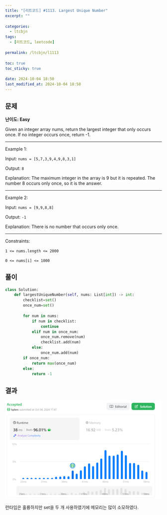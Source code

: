 ```yaml
---
title: "[리트코드] #1113. Largest Unique Number"
excerpt: ""

categories:
  - ltcbjn
tags:
  - [리트코드, leetcode]

permalink: /ltcbjn/l1113

toc: true
toc_sticky: true

date: 2024-10-04 18:50
last_modified_at: 2024-10-04 18:50
---
```


## 문제

**난이도: Easy**

Given an integer array nums, return the largest integer that only occurs once. If no integer occurs once, return -1.

___ 

Example 1:

Input: `nums = [5,7,3,9,4,9,8,3,1]`

Output: `8`

Explanation: The maximum integer in the array is 9 but it is repeated. The number 8 occurs only once, so it is the answer.

___

Example 2:

Input: `nums = [9,9,8,8]`

Output: `-1`

Explanation: There is no number that occurs only once.
 
___

Constraints:

`1 <= nums.length <= 2000`

`0 <= nums[i] <= 1000`

## 풀이

```python
class Solution:
    def largestUniqueNumber(self, nums: List[int]) -> int:
        checklist=set()
        once_num=set()

        for num in nums:
            if num in checklist:
                continue
            elif num in once_num:
                once_num.remove(num)
                checklist.add(num)
            else:
                once_num.add(num)
        if once_num:
            return max(once_num)
        else:
            return -1
```

## 결과
![alt text](image.png)

런타임은 훌륭하지만 set을 두 개 사용하였기에 메모리는 많이 소모하였다.
